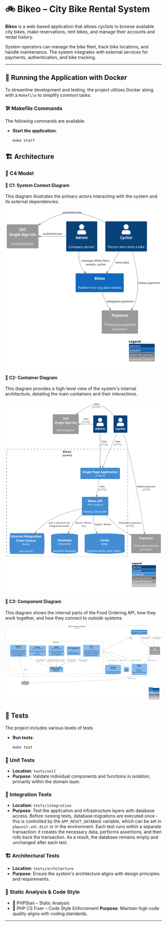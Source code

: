 # 🚲 Bikeo – City Bike Rental System

**Bikeo** is a web-based application that allows cyclists to browse available city bikes, make reservations, rent bikes, and manage their accounts and rental history.

System operators can manage the bike fleet, track bike locations, and handle maintenance. The system integrates with external services for payments, authentication, and bike tracking.

---

## 🐳 Running the Application with Docker

To streamline development and testing, the project utilizes Docker along with a `Makefile` to simplify common tasks.

### 🛠️ Makefile Commands

The following commands are available:

- **Start the application**:
  ```bash
  make start
  ```
  

## 🏗️ Architecture
### 🧭 C4 Model
#### 🧱 C1: System Context Diagram

This diagram illustrates the primary actors interacting with the system and its external dependencies.

![System Context Diagram](./docs/C4/c1_system_context.svg)

#### 🧱 C2: Container Diagram

This diagram provides a high-level view of the system's internal architecture, detailing the main containers and their interactions.

![Container Diagram](./docs/C4/c2_container.svg)

#### 🧱 C3: Component Diagram

This diagram shows the internal parts of the Food Ordering API, how they work together, and how they connect to outside systems.

![Component Diagram](./docs/C4/c3_component.svg)

## 🧪 Tests

The project includes various levels of tests

- **Run tests**:
  ```bash
  make test
  ```

### 🧪 Unit Tests

- **Location**: `tests/unit`
- **Purpose**: Validate individual components and functions in isolation, primarily within the domain layer.

### 🔗 Integration Tests

- **Location**: `tests/integration`
- **Purpose**: Test the application and infrastructure layers with database access.
  Before running tests, database migrations are executed once - this is controlled by the `APP_RESET_DATABASE` variable, which can be set in `phpunit.xml.dist` or in the environment.
  Each test runs within a separate transaction: it creates the necessary data, performs assertions, and then rolls back the transaction.
  As a result, the database remains empty and unchanged after each test.
### 🏗️ Architectural Tests

- **Location**: `tests/architecture`
- **Purpose**: Ensure the system's architecture aligns with design principles and requirements.

### 🧰 Static Analysis & Code Style
- 🧠 PHPStan – Static Analysis
- 🎨 PHP CS Fixer – Code Style Enforcement
**Purpose**: Maintain high code quality aligns with coding standards.

---
